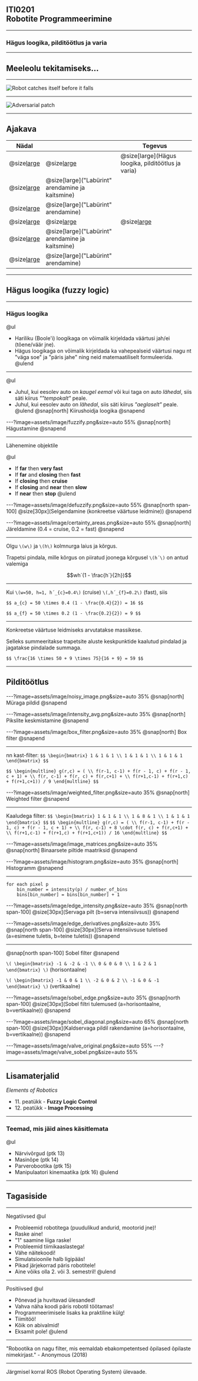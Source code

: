 ## ITI0201<br />Robotite Programmeerimine

---
### Hägus loogika, pilditöötlus ja varia

---
## Meeleolu tekitamiseks...

---
![Robot catches itself before it falls](https://www.youtube.com/embed/VYPqxfzc15g)

---
![Adversarial patch](https://www.youtube.com/embed/i1sp4X57TL4)

---
## Ajakava

Nädal |  | Tegevus
------|--|--------
@size[large](**14**) | @size[large](@color[goldenrod](Loeng)) | @size[large](Hägus loogika, pilditöötlus ja varia)
  | @size[large](@color[darkgreen](Praktikum)) | @size[large]("Labürint" arendamine ja kaitsmine)
  | @size[large](@color[cornflowerblue](Kodutöö)) | @size[large]("Labürint" arendamine)
@size[large](**15**) | @size[large](@color[goldenrod](Loeng)) | @size[large](---)
  | @size[large](@color[darkgreen](Praktikum)) | @size[large]("Labürint" arendamine ja kaitsmine)
  | @size[large](@color[cornflowerblue](Kodutöö)) | @size[large]("Labürint" arendamine)

---
## Hägus loogika (fuzzy logic)

---
### Hägus loogika
@ul
- Hariliku (Boole'i) loogikaga on võimalik kirjeldada väärtusi jah/ei (tõene/väär jne).
- Hägus loogikaga on võimalik kirjeldada ka vahepealseid väärtusi nagu nt "väga soe" ja "päris jahe" ning neid matemaatiliselt formuleerida.
@ulend

---
@ul
- Juhul, kui eesolev auto on _kaugel eemal_ või kui taga on auto _lähedal_, siis säti kiirus _""tempokalt"_ peale.
- Juhul, kui eesolev auto on _lähedal_, siis säti kiirus _"aeglaselt"_ peale.
@ulend
@snap[north]
Kiirushoidja loogika
@snapend

---?image=assets/image/fuzzify.png&size=auto 55%
@snap[north]
Hägustamine
@snapend

---
Lähenemine objektile

@ul
- If **far** then **very fast**
- If **far** and **closing** then **fast**
- If **closing** then **cruise**
- If **closing** and **near** then **slow**
- If **near** then **stop**
@ulend

---?image=assets/image/defuzzify.png&size=auto 55%
@snap[north span-100]
@size[30px](Selgendamine (konkreetse väärtuse leidmine&#41;)
@snapend

---?image=assets/image/certainty_areas.png&size=auto 55%
@snap[north]
Järeldamine (0.4 = cruise, 0.2 = fast)
@snapend

---
Olgu `\(w\)` ja `\(h\)` kolmnurga laius ja kõrgus.

Trapetsi pindala, mille kõrgus on piiratud joonega kõrgusel `\(h´\)` on antud valemiga

$$wh´(1 - \frac{h´}{2h})$$

---
Kui `\(w=50, h=1, h´_{c}=0.4\)` (cruise) `\(,h´_{f}=0.2\)` (fast), siis

`$$ a_{c} = 50 \times 0.4 (1 - \frac{0.4}{2}) = 16 $$`


`$$ a_{f} = 50 \times 0.2 (1 - \frac{0.2}{2}) = 9 $$`

---
Konkreetse väärtuse leidmiseks arvutatakse massikese.

Selleks summeeritakse trapetsite aluste keskpunktide kaalutud pindalad ja jagatakse pindalade summaga.


`$$ \frac{16 \times 50 + 9 \times 75}{16 + 9} = 59 $$`

---
## Pilditöötlus

---?image=assets/image/noisy_image.png&size=auto 35%
@snap[north]
Müraga pildid
@snapend

---?image=assets/image/intensity_avg.png&size=auto 35%
@snap[north]
Pikslite keskmistamine
@snapend

---?image=assets/image/box_filter.png&size=auto 35%
@snap[north]
Box filter
@snapend

---
nn kast-filter: `$$ \begin{bmatrix} 1 & 1 & 1 \\ 1 & 1 & 1 \\ 1 & 1 & 1 \end{bmatrix} $$`

`$$ \begin{multline} g(r,c) = ( \\
     f(r-1, c-1) + f(r - 1, c) + f(r - 1, c + 1) + \\
     f(r, c-1) + f(r, c) + f(r,c+1) + \\
     f(r+1,c-1) + f(r+1,c) + f(r+1,c+1)) / 9
     \end{multline} $$`

---?image=assets/image/weighted_filter.png&size=auto 35%
@snap[north]
Weighted filter
@snapend

---
Kaaludega filter: `$$ \begin{bmatrix} 1 & 1 & 1 \\ 1 & 8 & 1 \\ 1 & 1 & 1 \end{bmatrix} $$`
`$$ \begin{multline} g(r,c) = ( \\
     f(r-1, c-1) + f(r - 1, c) + f(r - 1, c + 1) + \\
     f(r, c-1) + 8 \cdot f(r, c) + f(r,c+1) + \\
     f(r+1,c-1) + f(r+1,c) + f(r+1,c+1)) / 16
     \end{multline} $$`

---?image=assets/image/image_matrices.png&size=auto 35%
@snap[north]
Binaarsete piltide maatriksid
@snapend

---?image=assets/image/histogram.png&size=auto 35%
@snap[north]
Histogramm
@snapend

---
```plaintext
for each pixel p
    bin_number = intensity(p) / number_of_bins
    bins[bin_number] = bins[bin_number] + 1
```

---?image=assets/image/edge_intensity.png&size=auto 35%
@snap[north span-100]
@size[30px](Servaga pilt (b=serva intensiivsus&#41;)
@snapend

---?image=assets/image/edge_derivatives.png&size=auto 35%
@snap[north span-100]
@size[30px](Serva intensiivsuse tuletised (a=esimene tuletis, b=teine tuletis&#41;)
@snapend

---
@snap[north span-100]
Sobel filter
@snapend

`\( \begin{bmatrix} -1 & -2 & -1 \\ 0 & 0 & 0 \\ 1 & 2 & 1 \end{bmatrix} \)` (horisontaalne)

`\( \begin{bmatrix} -1 & 0 & 1 \\ -2 & 0 & 2 \\ -1 & 0 & -1 \end{bmatrix} \)` (vertikaalne)

---?image=assets/image/sobel_edge.png&size=auto 35%
@snap[north span-100]
@size[30px](Sobel filtri tulemused (a=horisontaalne, b=vertikaalne&#41;)
@snapend

---?image=assets/image/sobel_diagonal.png&size=auto 65%
@snap[north span-100]
@size[30px](Kaldservaga pildil rakendamine (a=horisontaalne, b=vertikaalne&#41;)
@snapend

---?image=assets/image/valve_original.png&size=auto 55%
---?image=assets/image/valve_sobel.png&size=auto 55%

---
## Lisamaterjalid

_Elements of Robotics_

- 11\. peatükk - **Fuzzy Logic Control**
- 12\. peatükk - **Image Processing**

---
### Teemad, mis jäid aines käsitlemata

@ul
- Närvivõrgud (ptk 13)
- Masinõpe (ptk 14)
- Parverobootika (ptk 15)
- Manipulaatori kinemaatika (ptk 16)
@ulend

---
## Tagasiside

---
Negatiivsed
@ul
- Probleemid robotitega (puudulikud andurid, mootorid jne)!
- Raske aine!
- "1" saamine liiga raske!
- Probleemid tiimikaaslastega!
- Vähe näitekoodi!
- Simulatsioonile halb ligipääs!
- Pikad järjekorrad päris robotitele!
- Aine võiks olla 2. või 3. semestril!
@ulend

---
Positiivsed
@ul
- Põnevad ja huvitavad ülesanded!
- Vahva näha koodi päris robotil töötamas!
- Programmeerimisele lisaks ka praktiline külg!
- Tiimitöö!
- Kõik on abivalmid!
- Eksamit pole!
@ulend

---
"Robootika on nagu filter, mis eemaldab ebakompetentsed õpilased õpilaste nimekirjast." - Anonymous (2018)

---
Järgmisel korral ROS (Robot Operating System) ülevaade.

